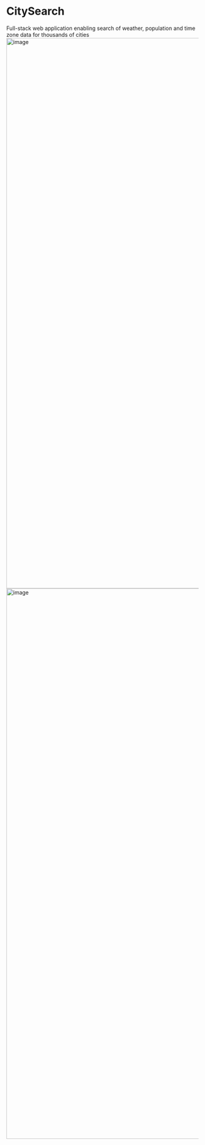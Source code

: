 # CitySearch
Full-stack web application enabling search of weather, population and time zone data for thousands of cities
<img width="1440" alt="image" src="https://user-images.githubusercontent.com/40481691/129663037-6475549e-310d-4be5-b45b-dd4e70288d5c.png">
<img width="1440" alt="image" src="https://user-images.githubusercontent.com/40481691/129663107-cc302642-9ee2-414d-9f53-16c2a46fc2b5.png">



